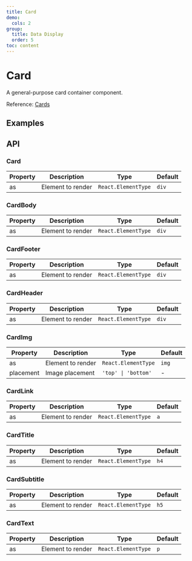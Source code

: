 ```yaml
---
title: Card
demo:
  cols: 2
group:
  title: Data Display
  order: 5
toc: content
---
```


# Card

A general-purpose card container component.

Reference: [Cards](https://www.getpapercss.com/docs/components/cards/)

## Examples

<code src="./demos/CardBase.tsx" title="Basic" description="Complete card example"></code>
<code src="./demos/CardImg.tsx" title="Image" description="Images can be placed at the top or bottom"></code>
<code src="./demos/CardLinks.tsx" title="Links" description="Cards containing links"></code>
<code src="./demos/CardHeaderFooter.tsx" title="Header and Footer" description="Cards with header and footer"></code>

## API

### Card

| Property | Description       | Type                | Default |
| -------- | ----------------- | ------------------- | ------- |
| as       | Element to render | `React.ElementType` | `div`   |

### CardBody

| Property | Description       | Type                | Default |
| -------- | ----------------- | ------------------- | ------- |
| as       | Element to render | `React.ElementType` | `div`   |

### CardFooter

| Property | Description       | Type                | Default |
| -------- | ----------------- | ------------------- | ------- |
| as       | Element to render | `React.ElementType` | `div`   |

### CardHeader

| Property | Description       | Type                | Default |
| -------- | ----------------- | ------------------- | ------- |
| as       | Element to render | `React.ElementType` | `div`   |

### CardImg

| Property  | Description       | Type                | Default |
| --------- | ----------------- | ------------------- | ------- |
| as        | Element to render | `React.ElementType` | `img`   |
| placement | Image placement   | `'top' \| 'bottom'` | -       |

### CardLink

| Property | Description       | Type                | Default |
| -------- | ----------------- | ------------------- | ------- |
| as       | Element to render | `React.ElementType` | `a`     |

### CardTitle

| Property | Description       | Type                | Default |
| -------- | ----------------- | ------------------- | ------- |
| as       | Element to render | `React.ElementType` | `h4`    |

### CardSubtitle

| Property | Description       | Type                | Default |
| -------- | ----------------- | ------------------- | ------- |
| as       | Element to render | `React.ElementType` | `h5`    |

### CardText

| Property | Description       | Type                | Default |
| -------- | ----------------- | ------------------- | ------- |
| as       | Element to render | `React.ElementType` | `p`     |

